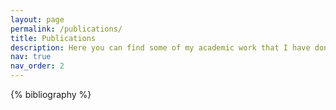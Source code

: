 ```yaml
---
layout: page
permalink: /publications/
title: Publications 
description: Here you can find some of my academic work that I have done. For now they are few but it's honest work, don't despair, more will come soon!!! ⚙️🔧
nav: true
nav_order: 2
---
```


<!-- _pages/publications.md -->
<div class="publications">

{% bibliography %}

</div>
